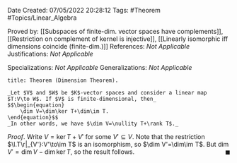 <div class="topSpace"></div>

Date Created: 07/05/2022 20:28:12
Tags: #Theorem #Topics/Linear_Algebra

Proved by: [[Subspaces of finite-dim. vector spaces have complements]], [[Restriction on complement of kernel is injective]], [[Linearly isomorphic iff dimensions coincide (finite-dim.)]]
References: _Not Applicable_
Justifications: _Not Applicable_

Specializations: _Not Applicable_
Generalizations: _Not Applicable_

``` ad-Theorem
title: Theorem (Dimension Theorem).

_Let $V$ and $W$ be $K$-vector spaces and consider a linear map $T:V\to W$. If $V$ is finite-dimensional, then_
$$\begin{equation}
    \dim V=\dim\ker T+\dim\im T.
\end{equation}$$
_In other words, we have $\dim V=\nullity T+\rank T$._

```

_Proof_. Write $V=\ker T+V'$ for some $V'\subseteq V$. Note that the restriction $\l.T\r|_{V'}:V'\to\im T$ is an isomorphism, so $\dim V'=\dim\im T$. But $\dim V'=\dim V-\dim\ker T$, so the result follows.<span style="float:right;">$\blacksquare$</span>
